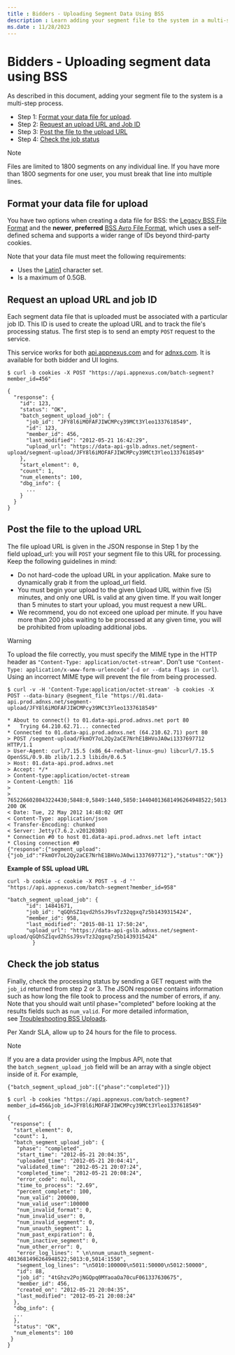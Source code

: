 ```yaml
---
title : Bidders - Uploading Segment Data Using BSS
description : Learn adding your segment file to the system in a multi-step process. 
ms.date : 11/28/2023
---
```



# Bidders - Uploading segment data using BSS

As described in this document, adding your segment file to the system is
a multi-step process. 

- Step
  1: [Format your data file for upload](#format-your-data-file-for-upload).
- Step 2: [Request an upload URL and Job ID](#request-an-upload-url-and-job-id)
- Step
  3: [Post the file to the upload URL](#post-the-file-to-the-upload-url)
- Step
  4: [Check the job status](#check-the-job-status)

> [!NOTE]
> Files are limited to 1800 segments on any individual line. If you have more than 1800 segments for one user, you must break that line into multiple lines.

## Format your data file for upload

You have two options when creating a data file for BSS: the [Legacy BSS File Format](legacy-bss-file-format.md) and the
**newer**, **preferred** [BSS Avro File Format](../digital-platform-api/bss-avro-file-format.md), which uses a
self-defined schema and supports a wider range of IDs beyond third-party
cookies. 

Note that your data file must meet the following requirements:

- Uses
  the [Latin1](https://en.wikipedia.org/wiki/ISO/IEC_8859-1) character set.
- Is a maximum of 0.5GB.

## Request an upload URL and job ID

Each segment data file that is uploaded must be associated with a
particular job ID. This ID is used to create the upload URL and to track
the file's processing status. The first step is to send an
empty `POST` request to the service.

This service works for
both [api.appnexus.com](https://api.appnexus.com/) and
for [adnxs.com](http://api.adnxs.com/). It is available for both bidder and UI
logins.

``` 
$ curl -b cookies -X POST "https://api.appnexus.com/batch-segment?member_id=456"
 
{
  "response": {
    "id": 123,
    "status": "OK",
    "batch_segment_upload_job": {
      "job_id": "JFY8l6iMOFAFJIWCMPcy39MCt3Yleo1337618549",
      "id": 123,
      "member_id": 456,
      "last_modified": "2012-05-21 16:42:29",
      "upload_url": "https://data-api-gslb.adnxs.net/segment-upload/segment-upload/JFY8l6iMOFAFJIWCMPcy39MCt3Yleo1337618549"
    },
    "start_element": 0,
    "count": 1,
    "num_elements": 100,
    "dbg_info": {
      ...
    }
  }
}
```

## Post the file to the upload URL

The file upload URL is given in the JSON response in Step 1 by the
field upload_url: you will `POST` your segment file to this URL for
processing. Keep the following guidelines in mind:

- Do not hard-code the upload URL in your application. Make sure to
  dynamically grab it from the upload_url field.
- You must begin your upload to the given Upload URL within five (5)
  minutes, and only one URL is valid at any given time. If you wait
  longer than 5 minutes to start your upload, you must request a new
  URL.
- We recommend, you do not exceed one upload per minute. If you have
  more than 200 jobs waiting to be processed at any given time, you will
  be prohibited from uploading additional jobs.

> [!WARNING]
> To upload the file correctly, you must specify the MIME type in the HTTP header as `"Content-Type: application/octet-stream"`. Don't use `"Content-Type: application/x-www-form-urlencode"` (`-d or --data flags in curl`). Using an incorrect MIME type will prevent the file from being processed.

``` 
$ curl -v -H 'Content-Type:application/octet-stream' -b cookies -X POST --data-binary @segment_file "https://01.data-api.prod.adnxs.net/segment-upload/JFY8l6iMOFAFJIWCMPcy39MCt3Yleo1337618549"
 
* About to connect() to 01.data-api.prod.adnxs.net port 80
*   Trying 64.210.62.71... connected
* Connected to 01.data-api.prod.adnxs.net (64.210.62.71) port 80
> POST /segment-upload/FkmOY7oL2Qy2aCE7NrhE1BHVoJA0wi1337697712 HTTP/1.1
> User-Agent: curl/7.15.5 (x86_64-redhat-linux-gnu) libcurl/7.15.5 OpenSSL/0.9.8b zlib/1.2.3 libidn/0.6.5
> Host: 01.data-api.prod.adnxs.net
> Accept: */*
> Content-type:application/octet-stream
> Content-Length: 116
>
> 7652266028043224430;5848:0,5849:1440,5850:14404013681496264948522;5013:0,5014:15508802117132500293405;5851:0,5847:-1HTTP/1.1 200 OK
< Date: Tue, 22 May 2012 14:48:02 GMT
< Content-Type: application/json
< Transfer-Encoding: chunked
< Server: Jetty(7.6.2.v20120308)
* Connection #0 to host 01.data-api.prod.adnxs.net left intact
* Closing connection #0
{"response":{"segment_upload":{"job_id":"FkmOY7oL2Qy2aCE7NrhE1BHVoJA0wi1337697712"},"status":"OK"}}
```

**Example of SSL upload URL**

``` 
curl -b cookie -c cookie -X POST -s -d '' "https://api.appnexus.com/batch-segment?member_id=958"
 
"batch_segment_upload_job": {
      "id": 14841671,
      "job_id": "qGQhSZ1qvd2hSsJ9svTz32qgxq7z5b1439315424",
      "member_id": 958,
      "last_modified": "2015-08-11 17:50:24",
      "upload_url": "https://data-api-gslb.adnxs.net/segment-upload/qGQhSZ1qvd2hSsJ9svTz32qgxq7z5b1439315424"
        }
```

## Check the job status

Finally, check the processing status by sending a GET request with the
`job_id` returned from step 2 or 3. The JSON response contains
information such as how long the file took to process and the number of
errors, if any. Note that you should wait until phase="completed" before
looking at the results fields such as `num_valid`. For more detailed
information, see [Troubleshooting BSS Uploads](troubleshooting-bss-uploads.md).

Per Xandr SLA, allow up to 24 hours for the file
to process.

> [!NOTE]
> If you are a data provider using the Impbus API, note that the `batch_segment_upload_job` field will be an array with a single object inside of it. For example,
> 
>`{"batch_segment_upload_job":[{"phase":"completed"}]}`

``` 
$ curl -b cookies "https://api.appnexus.com/batch-segment?member_id=456&job_id=JFY8l6iMOFAFJIWCMPcy39MCt3Yleo1337618549"
 
{
 "response": {
  "start_element": 0,
  "count": 1,
  "batch_segment_upload_job": {
   "phase": "completed",
   "start_time": "2012-05-21 20:04:35",
   "uploaded_time": "2012-05-21 20:04:41",
   "validated_time": "2012-05-21 20:07:24",
   "completed_time": "2012-05-21 20:08:24",
   "error_code": null,
   "time_to_process": "2.69",
   "percent_complete": 100,
   "num_valid": 200000,
   "num_valid_user":100000
   "num_invalid_format": 0,
   "num_invalid_user": 0,
   "num_invalid_segment": 0,
   "num_unauth_segment": 1,
   "num_past_expiration": 0,
   "num_inactive_segment": 0,
   "num_other_error": 0,
   "error_log_lines": " \n\nnum_unauth_segment-4013681496264948522;5013:0,5014:1550",
   "segment_log_lines": "\n5010:100000\n5011:50000\n5012:50000",
   "id": 88,
   "job_id": "4tGhzv2PojNGQpq0MYaoaOa70cuF061337630675",
   "member_id": 456,
   "created_on": "2012-05-21 20:04:35",
   "last_modified": "2012-05-21 20:08:24"
  },
  "dbg_info": {
  ...
  },
  "status": "OK",
  "num_elements": 100
 }
}
```






